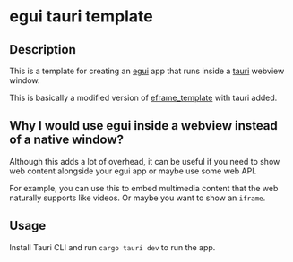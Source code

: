 # egui tauri template

## Description

This is a template for creating an [egui](https://github.com/emilk/egui) app that runs inside a [tauri](https://github.com/tauri-apps/tauri) webview window.

This is basically a modified version of [eframe_template](https://github.com/emilk/eframe_template) with tauri added.

## Why I would use egui inside a webview instead of a native window?

Although this adds a lot of overhead, it can be useful if you need to show web content alongside your egui app or maybe
use some web API.

For example, you can use this to embed multimedia content that the web naturally supports like videos.
Or maybe you want to show an `iframe`.

## Usage

Install Tauri CLI and run `cargo tauri dev` to run the app.
